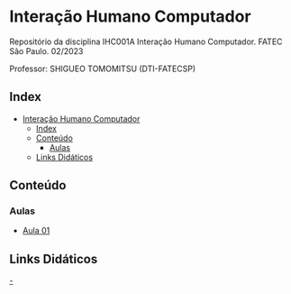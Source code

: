 # Interação Humano Computador

Repositório da disciplina IHC001A Interação Humano Computador. FATEC São Paulo. 02/2023

Professor: SHIGUEO TOMOMITSU (DTI-FATECSP)

## Index

- [Interação Humano Computador](#interação-humano-computador)
  - [Index](#index)
  - [Conteúdo](#conteúdo)
    - [Aulas](#aulas)
  - [Links Didáticos](#links-didáticos)

## Conteúdo

### Aulas

- [Aula 01](---)

## Links Didáticos

[-](.)

